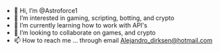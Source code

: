 - 👋 Hi, I’m @Astroforce1
- 👀 I’m interested in gaming, scripting, botting, and crypto
- 🌱 I’m currently learning how to work with API's
- 💞️ I’m looking to collaborate on games, and crypto
- 📫 How to reach me ... through email Alejandro_dirksen@hotmail.com

<!---
Astroforce1/Astroforce1 is a ✨ special ✨ repository because its `README.md` (this file) appears on your GitHub profile.
You can click the Preview link to take a look at your changes.
--->
